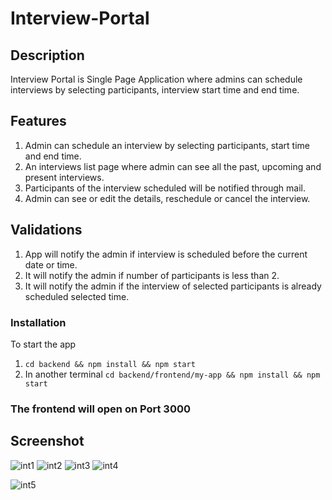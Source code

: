 # Interview-Portal

## Description
Interview Portal is Single Page Application where admins can schedule interviews by selecting participants,
interview start time and end time.

## Features

1. Admin can schedule an interview by selecting participants, start time and end time.
2. An interviews list page where admin can see all the past, upcoming and present interviews. 
3. Participants of the interview scheduled will be notified through mail.
4. Admin can see or edit the details, reschedule or cancel the interview.

## Validations

1. App will notify the admin if interview is scheduled before the current date or time.
2. It will notify the admin if number of participants is less than 2.
3. It will notify the admin if the interview of selected participants is already scheduled selected time.

### Installation
To start the app
1. `cd backend && npm install && npm start`
2. In another terminal `cd backend/frontend/my-app && npm install && npm start`

### The frontend will open on Port 3000

## Screenshot

![int1](https://user-images.githubusercontent.com/42323781/140927163-09583e36-fcfb-4eed-bbcb-fe38fee07b0d.JPG)
![int2](https://user-images.githubusercontent.com/42323781/140927174-d41efeac-51bf-49ed-a82f-054c16537df8.JPG)
![int3](https://user-images.githubusercontent.com/42323781/140927185-f4de655a-6b03-45e5-a711-806660934056.JPG)
![int4](https://user-images.githubusercontent.com/42323781/140927196-cc4b0dde-cfbc-4b6b-a8b3-9a2a5f2b777d.JPG)

![int5](https://user-images.githubusercontent.com/42323781/140927197-886c4165-b240-4d8f-8d1f-4ba7234427db.JPG)


